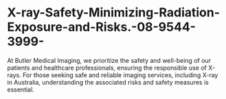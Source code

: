 # X-ray-Safety-Minimizing-Radiation-Exposure-and-Risks.-08-9544-3999-
 At Butler Medical Imaging, we prioritize the safety and well-being of our patients and healthcare professionals, ensuring the responsible use of X-rays. For those seeking safe and reliable imaging services, including X-ray in Australia, understanding the associated risks and safety measures is essential.
